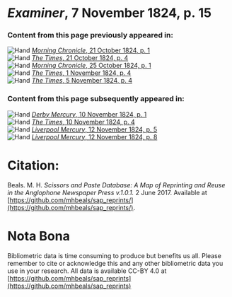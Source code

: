# *Examiner*, 7 November 1824, p. 15  
  
### Content from this page previously appeared in:  
![Hand](http://scissorsandpaste.net/wp-content/uploads/2017/06/smallhandpointer.png) [*Morning Chronicle*, 21 October 1824, p. 1](https://mhbeals.github.io/sap_html/Morning-Chronicle/Morning-Chronicle-21-October-1824-p-1)  
![Hand](http://scissorsandpaste.net/wp-content/uploads/2017/06/smallhandpointer.png) [*The Times*, 21 October 1824, p. 4](https://mhbeals.github.io/sap_html/The-Times/The-Times-21-October-1824-p-4)  
![Hand](http://scissorsandpaste.net/wp-content/uploads/2017/06/smallhandpointer.png) [*Morning Chronicle*, 25 October 1824, p. 1](https://mhbeals.github.io/sap_html/Morning-Chronicle/Morning-Chronicle-25-October-1824-p-1)  
![Hand](http://scissorsandpaste.net/wp-content/uploads/2017/06/smallhandpointer.png) [*The Times*, 1 November 1824, p. 4](https://mhbeals.github.io/sap_html/The-Times/The-Times-1-November-1824-p-4)  
![Hand](http://scissorsandpaste.net/wp-content/uploads/2017/06/smallhandpointer.png) [*The Times*, 5 November 1824, p. 4](https://mhbeals.github.io/sap_html/The-Times/The-Times-5-November-1824-p-4)  
  
### Content from this page subsequently appeared in:  
![Hand](http://scissorsandpaste.net/wp-content/uploads/2017/06/smallhandpointer.png) [*Derby Mercury*, 10 November 1824, p. 1](https://mhbeals.github.io/sap_html/Derby-Mercury/Derby-Mercury-10-November-1824-p-1)  
![Hand](http://scissorsandpaste.net/wp-content/uploads/2017/06/smallhandpointer.png) [*The Times*, 10 November 1824, p. 4](https://mhbeals.github.io/sap_html/The-Times/The-Times-10-November-1824-p-4)  
![Hand](http://scissorsandpaste.net/wp-content/uploads/2017/06/smallhandpointer.png) [*Liverpool Mercury*, 12 November 1824, p. 5](https://mhbeals.github.io/sap_html/Liverpool-Mercury/Liverpool-Mercury-12-November-1824-p-5)  
![Hand](http://scissorsandpaste.net/wp-content/uploads/2017/06/smallhandpointer.png) [*Liverpool Mercury*, 12 November 1824, p. 8](https://mhbeals.github.io/sap_html/Liverpool-Mercury/Liverpool-Mercury-12-November-1824-p-8)  


# Citation: 

Beals. M. H. *Scissors and Paste Database: A Map of Reprinting and Reuse in the Anglophone Newspaper Press v.1.0.1.* 2 June 2017. Available at [https://github.com/mhbeals/sap_reprints/](https://github.com/mhbeals/sap_reprints/). 

# Nota Bona

Bibliometric data is time consuming to produce but benefits us all. Please remember to cite or acknowledge this and any other bibliometric data you use in your research. All data is available CC-BY 4.0 at [https://github.com/mhbeals/sap_reprints](https://github.com/mhbeals/sap_reprints)